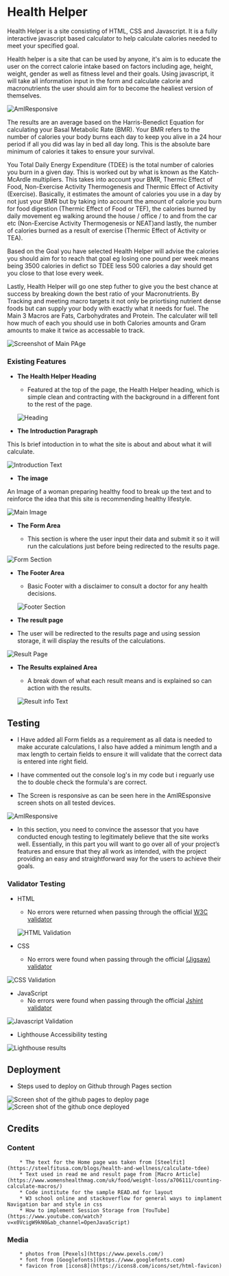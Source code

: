 # Health Helper

Health Helper is a site consisting of HTML, CSS and Javascript. It is a fully interactive javascript based calculator to help calculate calories needed to meet your specified goal. 

Health helper  is a site that can be used by anyone, it's aim is to educate the user on the correct calorie intake based on factors including age, height, weight, gender as well as fitness level and their goals. Using javascript, it will take all information input in the form and calculate calorie and macronutrients the user should aim for to become the healiest version of themselves.

![AmIResponsive](assets/images/responsiveshot.png)

The results are an average based on the Harris-Benedict Equation for calculating your Basal Metabolic Rate (BMR). Your BMR refers to the number of calories your body burns each day to keep you alive in a 24 hour period if all you did was lay in bed all day long. This is the absolute bare minimum of calories it takes to ensure your survival. 

You Total Daily Energy Expenditure (TDEE) is the total number of calories you burn in a given day. This is worked out by what is known as the Katch-McArdle multipliers. This takes into account your BMR, Thermic Effect of Food, Non-Exercise Activity Thermogenesis and Thermic Effect of Activity (Exercise). Basically, it estimates the amount of calories you use in a day by not just your BMR but by taking into account the amount of calorie you burn for food digestion (Thermic Effect of Food or TEF), the calories burned by daily movement eg walking around the house / office / to and from the car etc (Non-Exercise Activity Thermogenesis or NEAT)and lastly, the number of calories burned as a result of exercise (Thermic Effect of Activity or TEA).

Based on the Goal you have selected Health Helper will advise the calories you should aim for to reach that goal eg losing one pound per week means being 3500 calories in defict so TDEE less 500 calories a day should get you close to that lose every week.

Lastly, Health Helper will go one step futher to give you the best chance at success by breaking down the best ratio of your Macronutrients. By Tracking and meeting macro targets it not only be priortising nutrient dense foods but can supply your body with exactly what it needs for fuel. The Main 3 Macros are Fats, Carbohydrates and Protein. The calculater will tell how much of each you should use in both Calories amounts and Gram amounts to make it twice as accessable to track.

![Screenshot of Main PAge](/assets/images/siteScreenshot.png)

### Existing Features

- __The Health Helper Heading__

  - Featured at the top of the page, the Health Helper heading, which is simple clean and contracting with the background in a different font to the rest of the page.

  ![Heading](/assets/images/heading.png)

- __The Introduction Paragraph__

This Is brief intoduction in to what the site is about and about what it will calculate. 

![Introduction Text](/assets/images/introText.png)

- __The image__

 An Image of a woman preparing healthy food to break up the text and to reinforce the idea that this site is recommending healthy lifestyle.

![Main Image](/assets/images/imgshot.png)

- __The Form Area__

  - This section is where the user input their data and submit it so it will run the calculations just before being redirected to the results page.

![Form Section](/assets/images/formshot.png)

- __The Footer Area__

  - Basic Footer with a disclaimer to consult a doctor for any health decisions.

  ![Footer Section](/assets/images/footer.png)

- __The result page__

- The user will be redirected to the results page and using session storage, it will display the results of the calculations.

![Result Page](/assets/images/resultspage.png)

- __The Results explained Area__

  - A break down of what each result means and is explained so can action with the results.

  ![Result info Text](/assets/images/resultInfo.png)

## Testing 

- I Have added all Form fields as a requirement as all data is needed to make accurate calculations, I also have added a minimum length and a max length to certain fields to ensure it will validate that the correct data is entered inte right field.

- I have commented out the console log's in my code but i reguarly use the to double check the formula's are correct.

- The Screen is responsive as can be seen here in the AmIREsponsive screen shots on all tested devices.

![AmIResponsive](assets/images/responsiveshot.png)

- In this section, you need to convince the assessor that you have conducted enough testing to legitimately believe that the site works well. Essentially, in this part you will want to go over all of your project’s features and ensure that they all work as intended, with the project providing an easy and straightforward way for the users to achieve their goals.



### Validator Testing 

- HTML
    - No errors were returned when passing through the official [W3C validator](https://validator.w3.org/nu/?doc=https%3A%2F%2Fcode-institute-org.github.io%2Flove-maths%2F)

    ![HTML Validation](/assets/images/htmlValidatorScreenshot.png)
- CSS
    - No errors were found when passing through the official [(Jigsaw) validator](https://jigsaw.w3.org/css-validator/validator?uri=https%3A%2F%2Fvalidator.w3.org%2Fnu%2F%3Fdoc%3Dhttps%253A%252F%252Fcode-institute-org.github.io%252Flove-maths%252F&profile=css3svg&usermedium=all&warning=1&vextwarning=&lang=en)

![CSS Validation](/assets/images/cssValidatorScreenshot.png)

- JavaScript
    - No errors were found when passing through the official [Jshint validator](https://jshint.com/)

![Javascript Validation](/assets/images/jshintScreenshot.png)

- Lighthouse Accessibility testing

![Lighthouse results](/assets/images/lighthouseScreenshot.png)

## Deployment

- Steps used to deploy on Github through Pages section

![Screen shot of the github pages to deploy page](/assets/images/deployone.png)
![Screen shot of the github once deployed](/assets/images/deployTwo.png)
 
## Credits 

### Content 

        * The text for the Home page was taken from [Steelfit](https://steelfitusa.com/blogs/health-and-wellness/calculate-tdee)
        * Text used in read me and result page from [Macro Article](https://www.womenshealthmag.com/uk/food/weight-loss/a706111/counting-calculate-macros/)
        * Code institute for the sample READ.md for layout
        * W3 school online and stackoverflow for general ways to implament Navigation bar and style in css
        * How to implement Session Storage from [YouTube](https://www.youtube.com/watch?v=x0VcigW9kN0&ab_channel=OpenJavaScript)


### Media

        * photos from [Pexels](https://www.pexels.com/)
        * font from [Googlefonts](https.//www.googlefonts.com)
        * favicon from [icons8](https://icons8.com/icons/set/html-favicon)
